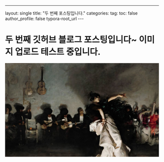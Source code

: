 ---
layout: single 
title: "두 번째 포스팅입니다."
categories: 
tag: 
toc: false
author_profile: false
typora-root_url
​---

# 두 번째 깃허브 블로그 포스팅입니다~ 이미지 업로드 테스트 중입니다.

![sample](../images/2024-04-16-second/sample.JPG)
